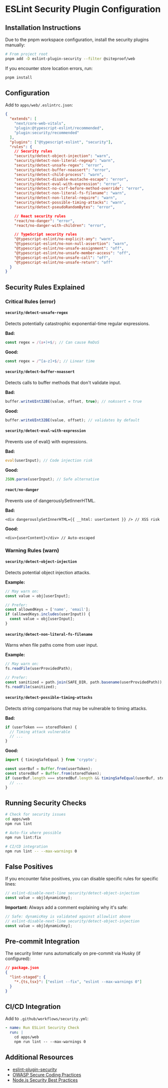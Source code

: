 # ESLint Security Plugin Configuration

## Installation Instructions

Due to the pnpm workspace configuration, install the security plugins manually:

```bash
# From project root
pnpm add -D eslint-plugin-security --filter @siteproof/web
```

If you encounter store location errors, run:

```bash
pnpm install
```

## Configuration

Add to `apps/web/.eslintrc.json`:

```json
{
  "extends": [
    "next/core-web-vitals",
    "plugin:@typescript-eslint/recommended",
    "plugin:security/recommended"
  ],
  "plugins": ["@typescript-eslint", "security"],
  "rules": {
    // Security rules
    "security/detect-object-injection": "warn",
    "security/detect-non-literal-regexp": "warn",
    "security/detect-unsafe-regex": "error",
    "security/detect-buffer-noassert": "error",
    "security/detect-child-process": "warn",
    "security/detect-disable-mustache-escape": "error",
    "security/detect-eval-with-expression": "error",
    "security/detect-no-csrf-before-method-override": "error",
    "security/detect-non-literal-fs-filename": "warn",
    "security/detect-non-literal-require": "warn",
    "security/detect-possible-timing-attacks": "warn",
    "security/detect-pseudoRandomBytes": "error",

    // React security rules
    "react/no-danger": "error",
    "react/no-danger-with-children": "error",

    // TypeScript security rules
    "@typescript-eslint/no-explicit-any": "warn",
    "@typescript-eslint/no-non-null-assertion": "warn",
    "@typescript-eslint/no-unsafe-assignment": "off",
    "@typescript-eslint/no-unsafe-member-access": "off",
    "@typescript-eslint/no-unsafe-call": "off",
    "@typescript-eslint/no-unsafe-return": "off"
  }
}
```

## Security Rules Explained

### Critical Rules (error)

#### `security/detect-unsafe-regex`

Detects potentially catastrophic exponential-time regular expressions.

**Bad:**

```javascript
const regex = /(a+)+$/; // Can cause ReDoS
```

**Good:**

```javascript
const regex = /^[a-z]+$/; // Linear time
```

#### `security/detect-buffer-noassert`

Detects calls to buffer methods that don't validate input.

**Bad:**

```javascript
buffer.writeUInt32BE(value, offset, true); // noAssert = true
```

**Good:**

```javascript
buffer.writeUInt32BE(value, offset); // validates by default
```

#### `security/detect-eval-with-expression`

Prevents use of eval() with expressions.

**Bad:**

```javascript
eval(userInput); // Code injection risk
```

**Good:**

```javascript
JSON.parse(userInput); // Safe alternative
```

#### `react/no-danger`

Prevents use of dangerouslySetInnerHTML.

**Bad:**

```tsx
<div dangerouslySetInnerHTML={{ __html: userContent }} /> // XSS risk
```

**Good:**

```tsx
<div>{userContent}</div> // Auto-escaped
```

### Warning Rules (warn)

#### `security/detect-object-injection`

Detects potential object injection attacks.

**Example:**

```javascript
// May warn on:
const value = obj[userInput];

// Prefer:
const allowedKeys = ['name', 'email'];
if (allowedKeys.includes(userInput)) {
  const value = obj[userInput];
}
```

#### `security/detect-non-literal-fs-filename`

Warns when file paths come from user input.

**Example:**

```javascript
// May warn on:
fs.readFile(userProvidedPath);

// Prefer:
const sanitized = path.join(SAFE_DIR, path.basename(userProvidedPath));
fs.readFile(sanitized);
```

#### `security/detect-possible-timing-attacks`

Detects string comparisons that may be vulnerable to timing attacks.

**Bad:**

```javascript
if (userToken === storedToken) {
  // Timing attack vulnerable
  // ...
}
```

**Good:**

```javascript
import { timingSafeEqual } from 'crypto';

const userBuf = Buffer.from(userToken);
const storedBuf = Buffer.from(storedToken);
if (userBuf.length === storedBuf.length && timingSafeEqual(userBuf, storedBuf)) {
  // ...
}
```

## Running Security Checks

```bash
# Check for security issues
cd apps/web
npm run lint

# Auto-fix where possible
npm run lint:fix

# CI/CD integration
npm run lint -- --max-warnings 0
```

## False Positives

If you encounter false positives, you can disable specific rules for specific lines:

```javascript
// eslint-disable-next-line security/detect-object-injection
const value = obj[dynamicKey];
```

**Important:** Always add a comment explaining why it's safe:

```javascript
// Safe: dynamicKey is validated against allowlist above
// eslint-disable-next-line security/detect-object-injection
const value = obj[dynamicKey];
```

## Pre-commit Integration

The security linter runs automatically on pre-commit via Husky (if configured):

```json
// package.json
{
  "lint-staged": {
    "*.{ts,tsx}": ["eslint --fix", "eslint --max-warnings 0"]
  }
}
```

## CI/CD Integration

Add to `.github/workflows/security.yml`:

```yaml
- name: Run ESLint Security Check
  run: |
    cd apps/web
    npm run lint -- --max-warnings 0
```

## Additional Resources

- [eslint-plugin-security](https://github.com/eslint-community/eslint-plugin-security)
- [OWASP Secure Coding Practices](https://owasp.org/www-project-secure-coding-practices-quick-reference-guide/)
- [Node.js Security Best Practices](https://nodejs.org/en/docs/guides/security/)
